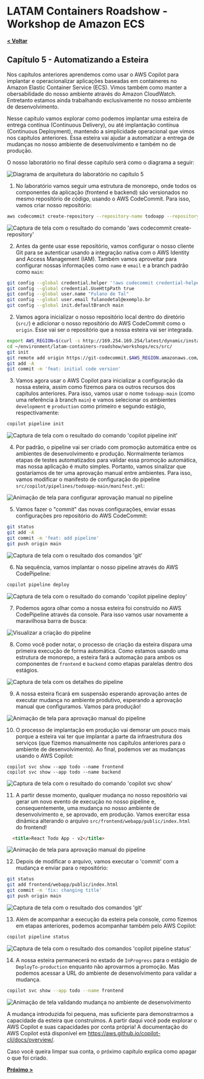 # LATAM Containers Roadshow - Workshop de Amazon ECS

[**< Voltar**](./4-Explore.md)

## Capítulo 5 - Automatizando a Esteira

Nos capítulos anteriores aprendemos como usar o AWS Copilot para implantar e operacionalizar aplicações baseadas em containeres no Amazon Elastic Container Service (ECS). Vimos também como manter a obersabilidade do nosso ambiente através do Amazon CloudWatch. Entretanto estamos ainda trabalhando exclusivamente no nosso ambiente de desenvolvimento.

Nesse capítulo vamos explorar como podemos implantar uma esteira de entrega contínua (Continuous Delivery), ou até implantação contínua (Continuous Deployment), mantendo a simplicidade operacional que vimos nos capítulos anteriores. Essa esteira vai ajudar a automatizar a entrega de mudanças no nosso ambiente de desenvolvimento e também no de produção.

O nosso laboratório no final desse capítulo será como o diagrama a seguir:

![Diagrama de arquitetura do laboratório no capítulo 5](../static/5-lab_architecture.png)

1. No laboratório vamos seguir uma estrutura de monorepo, onde todos os componentes da aplicação (frontend e backend) são versionados no mesmo repositório de código, usando o AWS CodeCommit. Para isso, vamos criar nosso repositório:

```bash
aws codecommit create-repository --repository-name todoapp --repository-description "Workshop ECS"
```

![Captura de tela com o resultado do comando 'aws codecommit create-repository'](../static/5.1-codecommit_create.png)

2. Antes da gente usar esse repositório, vamos configurar o nosso cliente Git para se autenticar usando a integração nativa com o AWS Identity and Access Management (IAM). Também vamos aproveitar para configurar nossas informações como `name` e `email` e a branch padrão como `main`:

```bash
git config --global credential.helper '!aws codecommit credential-helper $@'
git config --global credential.UseHttpPath true
git config --global user.name "Fulano de Tal"
git config --global user.email fulanodetal@exemplo.br
git config --global init.defaultBranch main
```

2. Vamos agora inicializar o nosso repositório local dentro do diretório (`src/`) e adicionar o nosso repositório do AWS CodeCommit como o `origin`. Esse vai ser o repositório que a nossa esteira vai ser integrada.

```bash
export AWS_REGION=$(curl -s http://169.254.169.254/latest/dynamic/instance-identity/document | jq .region -r)
cd ~/environment/latam-containers-roadshow/workshops/ecs/src/
git init
git remote add origin https://git-codecommit.$AWS_REGION.amazonaws.com/v1/repos/todoapp
git add -A
git commit -m 'feat: initial code version'
```

3. Vamos agora usar o AWS Copilot para inicializar a configuração da nossa esteira, assim como fizemos para os outros recursos dos capítulos anteriores. Para isso, vamos usar o nome `todoapp-main` (como uma referência à branch `main`) e vamos selecionar os ambientes `development` e `production` como primeiro e segundo estágio, respectivamente:

```bash
copilot pipeline init
```

![Captura de tela com o resultado do comando 'copilot pipeline init'](../static/5.2-copilot_pipeline_init.png)

4. Por padrão, o pipeline vai ser criado com promoção automática entre os ambientes de desenvolvimento e produção. Normalmente teríamos etapas de testes automatizados para validar essa promoção automática, mas nossa aplicação é muito simples. Portanto, vamos sinalizar que gostaríamos de ter uma aprovação manual entre ambientes. Para isso, vamos modificar o manifesto de configuração do pipeline `src/copilot/pipelines/todoapp-main/manifest.yml`:

![Animação de tela para configurar aprovação manual no pipeline](../static/5.3-pipeline_manual_approval.gif)

5. Vamos fazer o "commit" das novas configurações, enviar essas configurações pro repositório do AWS CodeCommit:

```bash
git status
git add -A
git commit -m 'feat: add pipeline'
git push origin main
```

![Captura de tela com o resultado dos comandos 'git'](../static/5.4-git_commit_push.png)

6. Na sequência, vamos implantar o nosso pipeline através do AWS CodePipeline:

```bash
copilot pipeline deploy
```

![Captura de tela com o resultado do comando 'copilot pipeline deploy'](../static/5.5-copilot_pipeline_deploy.png)

7. Podemos agora olhar como a nossa esteira foi construído no AWS CodePipeline através da console. Para isso vamos usar novamente a maravilhosa barra de busca:

![Visualizar a criação do pipeline](../static/5.6-console_code_pipeline.gif)

8. Como você poder notar, o processo de criação da esteira dispara uma primeira execução de forma automática. Como estamos usando uma estrutura de monorepo, a esteira fará a automação para ambos os componentes de `frontend` e `backend` como etapas paralelas dentro dos estágios.

![Captura de tela com os detalhes do pipeline](../static/5.7-pipeline_details.png)

9. A nossa esteira ficará em suspensão esperando aprovação antes de executar mudança no ambiente produtivo, esperando a aprovação manual que configuramos. Vamos para produção!

![Animação de tela para aprovação manual do pipeline](../static/5.8-pipeline_approval_prod.gif)

10. O processo de implantação em produção vai demorar um pouco mais porque a esteira vai ter que implantar a parte da infraestrutura dos serviços (que fizemos manualmente nos capítulos anteriores para o ambiente de desenvolvimento). Ao final, podemos ver as mudanças usando o AWS Copilot:

```
copilot svc show --app todo --name frontend
copilot svc show --app todo --name backend
```

![Captura de tela com o resultado do comando 'copilot svc show'](../static/5.9-copilot_svs_show_frontend.png)

11. A partir desse momento, qualquer mudança no nosso repositório vai gerar um novo evento de execução no nosso pipeline e, consequentemente, uma mudança no nosso ambiente de desenvolvimento e, se aprovado, em produção. Vamos exercitar essa dinâmica alterando o arquivo `src/frontend/webapp/public/index.html` do frontend!

```html
  <title>React Todo App - v2</title>
```

![Animação de tela para aprovação manual do pipeline](../static/5.10-frontend_modification.gif)

12. Depois de modificar o arquivo, vamos executar o 'commit' com a mudança e enviar para o repositório:

```bash
git status
git add frontend/webapp/public/index.html
git commit -m 'fix: changing title'
git push origin main
```

![Captura de tela com o resultado dos comandos 'git'](../static/5.11-git_commit_push_change.png)

13. Além de acompanhar a execução da esteira pela console, como fizemos em etapas anteriores, podemos acompanhar também pelo AWS Copilot:

```bash
copilot pipeline status
```

![Captura de tela com o resultado dos comandos 'copilot pipeline status'](../static/5.12-copilot_pipeline_status.png)

14. A nossa esteira permanecerá no estado de `InProgress` para o estágio de `DeployTo-production` enquanto não aprovarmos a promoção. Mas podemos acessar a URL do ambiente de desenvolvimento para validar a mudança.

```bash
copilot svc show --app todo --name frontend
```

![Animação de tela validando mudança no ambiente de desenvolvimento](../static/5.13-copilot_svc_show_change.gif)

A mudança introduzida foi pequena, mas suficiente para demonstrarmos a capacidade da esteira que construímos. A partir daqui você pode explorar o AWS Copilot e suas capacidades por conta própria! A documentação do AWS Copilot está disponível em https://aws.github.io/copilot-cli/docs/overview/.

Caso você queira limpar sua conta, o próximo capítulo explica como apagar o que foi criado.

[**Próximo >**](./6-Cleanup.md)